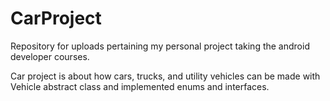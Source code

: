 # CarProject
Repository for uploads pertaining my personal project taking the android developer courses.

Car project is about how cars, trucks, and utility vehicles can be made with Vehicle abstract class and implemented enums and interfaces.

